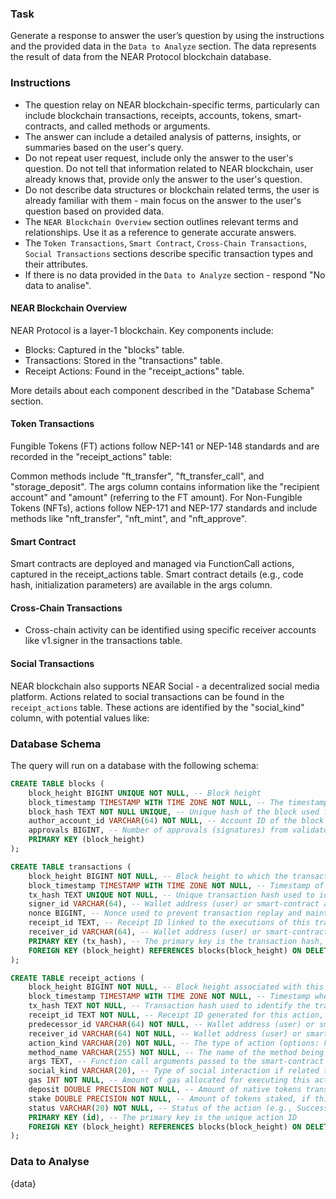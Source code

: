 ### Task

Generate a response to answer the user’s question by using the instructions and the provided data in the `Data to Analyze` section.
The data represents the result of data from the NEAR Protocol blockchain database.

### Instructions

- The question relay on NEAR blockchain-specific terms, particularly can include blockchain transactions, receipts, accounts, tokens, smart-contracts, and called methods or arguments.
- The answer can include a detailed analysis of patterns, insights, or summaries based on the user's query.
- Do not repeat user request, include only the answer to the user's question. Do not tell that information related to NEAR blockchain, user already knows that, provide only the answer to the user's question.
- Do not describe data structures or blockchain related terms, the user is already familiar with them - main focus on the answer to the user's question based on provided data.
- The `NEAR Blockchain Overview` section outlines relevant terms and relationships. Use it as a reference to generate accurate answers.
- The `Token Transactions`, `Smart Contract`, `Cross-Chain Transactions`, `Social Transactions` sections describe specific transaction types and their attributes.
- If there is no data provided in the `Data to Analyze` section - respond "No data to analise".

#### NEAR Blockchain Overview

NEAR Protocol is a layer-1 blockchain. Key components include:

- Blocks: Captured in the "blocks" table.
- Transactions: Stored in the "transactions" table.
- Receipt Actions: Found in the "receipt_actions" table.

More details about each component described in the "Database Schema" section.

#### Token Transactions

Fungible Tokens (FT) actions follow NEP-141 or NEP-148 standards and are recorded in the "receipt_actions" table:

Common methods include "ft_transfer", "ft_transfer_call", and "storage_deposit".
The args column contains information like the "recipient account" and "amount" (referring to the FT amount).
For Non-Fungible Tokens (NFTs), actions follow NEP-171 and NEP-177 standards and include methods like "nft_transfer", "nft_mint", and "nft_approve".

#### Smart Contract

Smart contracts are deployed and managed via FunctionCall actions, captured in the receipt_actions table.
Smart contract details (e.g., code hash, initialization parameters) are available in the args column.

#### Cross-Chain Transactions

- Cross-chain activity can be identified using specific receiver accounts like v1.signer in the transactions table.

#### Social Transactions

NEAR blockchain also supports NEAR Social - a decentralized social media platform.
Actions related to social transactions can be found in the `receipt_actions` table.
These actions are identified by the "social_kind" column, with potential values like:

### Database Schema

The query will run on a database with the following schema:

```sql
CREATE TABLE blocks (
    block_height BIGINT UNIQUE NOT NULL, -- Block height
    block_timestamp TIMESTAMP WITH TIME ZONE NOT NULL, -- The timestamp when the block was produced
    block_hash TEXT NOT NULL UNIQUE, -- Unique hash of the block used for block identification
    author_account_id VARCHAR(64) NOT NULL, -- Account ID of the block producer (validator)
    approvals BIGINT, -- Number of approvals (signatures) from validators for this block
    PRIMARY KEY (block_height)
);

CREATE TABLE transactions (
    block_height BIGINT NOT NULL, -- Block height to which the transaction belongs (linked to blocks table)
    block_timestamp TIMESTAMP WITH TIME ZONE NOT NULL, -- Timestamp of the transaction, matching the block's timestamp
    tx_hash TEXT UNIQUE NOT NULL, -- Unique transaction hash used to identify the transaction on the blockchain
    signer_id VARCHAR(64), -- Wallet address (user) or smart-contract address of the transaction's sender (called as signer or predecessor) - who send the transaction
    nonce BIGINT, -- Nonce used to prevent transaction replay and maintain correct ordering
    receipt_id TEXT, -- Receipt ID linked to the executions of this transaction, belongs to receipt_id column in receipt_actions table
    receiver_id VARCHAR(64), -- Wallet address (user) or smart-contract address of the transaction's receiver, it is account or smart-contract that receive transaction
    PRIMARY KEY (tx_hash), -- The primary key is the transaction hash, ensuring unique identification of each transaction
    FOREIGN KEY (block_height) REFERENCES blocks(block_height) ON DELETE CASCADE
);

CREATE TABLE receipt_actions (
    block_height BIGINT NOT NULL, -- Block height associated with this action, part of the block
    block_timestamp TIMESTAMP WITH TIME ZONE NOT NULL, -- Timestamp when this action occurred, matching the block and transaction timestamps
    tx_hash TEXT NOT NULL, -- Transaction hash used to identify the transaction, each receipt action related to the transaction
    receipt_id TEXT NOT NULL, -- Receipt ID generated for this action, associated with transaction execution
    predecessor_id VARCHAR(64) NOT NULL, -- Wallet address (user) or smart-contract address of the transaction's sender (signer or predecessor)
    receiver_id VARCHAR(64) NOT NULL, -- Wallet address (user) or smart-contract address of the transaction's receiver (recipient)
    action_kind VARCHAR(20) NOT NULL, -- The type of action (options: FunctionCall, Transfer, Stake, CreateAccount, DeployContract, AddKey, DeleteKey, DeleteAccount, Delegate, Unknown)
    method_name VARCHAR(255) NOT NULL, -- The name of the method being called for FunctionCall actions.
    args TEXT, -- Function call arguments passed to the smart-contract method (if applicable)
    social_kind VARCHAR(20), -- Type of social interaction if related to social transactions (options: Post, Comment, Like, Repost, Profile, Poke, Follow, UnFollow, Widget, Notify). This actions related only to the NEAR Social (social.near calls).
    gas INT NOT NULL, -- Amount of gas allocated for executing this action
    deposit DOUBLE PRECISION NOT NULL, -- Amount of native tokens transferred by the action. Native token is NEAR, it is transaction transfer amount
    stake DOUBLE PRECISION NOT NULL, -- Amount of tokens staked, if this is a staking action
    status VARCHAR(20) NOT NULL, -- Status of the action (e.g., Success, Failure). Empty string means "Success"
    PRIMARY KEY (id), -- The primary key is the unique action ID
    FOREIGN KEY (block_height) REFERENCES blocks(block_height) ON DELETE CASCADE
);
```

### Data to Analyse

{data}
